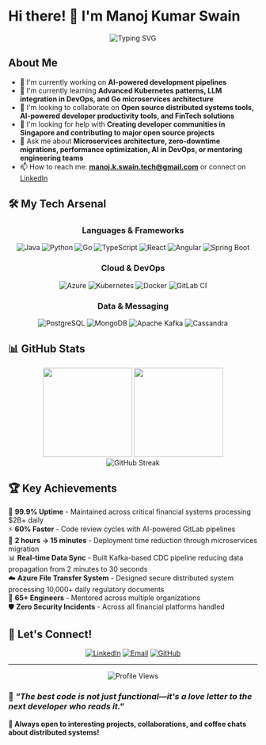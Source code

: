 # Hi there! 👋 I'm Manoj Kumar Swain

<div align="center">
  <img src="https://readme-typing-svg.herokuapp.com?font=Fira+Code&pause=1000&color=2E97F7&center=true&vCenter=true&width=435&lines=Senior+Software+Engineer;10%2B+Years+in+FinTech;Distributed+Systems+Architect;AI-Enthusiast;Microservices+%26+Cloud+Native" alt="Typing SVG" />
</div>

## About Me

- 🔭 I'm currently working on **AI-powered development pipelines**
- 🌱 I'm currently learning **Advanced Kubernetes patterns, LLM integration in DevOps, and Go microservices architecture**
- 👯 I'm looking to collaborate on **Open source distributed systems tools, AI-powered developer productivity tools, and FinTech solutions**
- 🤔 I'm looking for help with **Creating developer communities in Singapore and contributing to major open source projects**
- 💬 Ask me about **Microservices architecture, zero-downtime migrations, performance optimization, AI in DevOps, or mentoring engineering teams**
- 📫 How to reach me: **manoj.k.swain.tech@gmail.com** or connect on [LinkedIn](https://linkedin.com/in/manoj-kumar-swain)

## 🛠️ My Tech Arsenal

<div align="center">

### Languages & Frameworks
![Java](https://img.shields.io/badge/Java-ED8B00?style=for-the-badge&logo=openjdk&logoColor=white)
![Python](https://img.shields.io/badge/Python-3776AB?style=for-the-badge&logo=python&logoColor=white)
![Go](https://img.shields.io/badge/Go-00ADD8?style=for-the-badge&logo=go&logoColor=white)
![TypeScript](https://img.shields.io/badge/TypeScript-007ACC?style=for-the-badge&logo=typescript&logoColor=white)
![React](https://img.shields.io/badge/React-20232A?style=for-the-badge&logo=react&logoColor=61DAFB)
![Angular](https://img.shields.io/badge/Angular-DD0031?style=for-the-badge&logo=angular&logoColor=white)
![Spring Boot](https://img.shields.io/badge/Spring_Boot-6DB33F?style=for-the-badge&logo=spring-boot&logoColor=white)

### Cloud & DevOps
![Azure](https://img.shields.io/badge/Azure-0078D4?style=for-the-badge&logo=microsoft-azure&logoColor=white)
![Kubernetes](https://img.shields.io/badge/Kubernetes-326CE5?style=for-the-badge&logo=kubernetes&logoColor=white)
![Docker](https://img.shields.io/badge/Docker-2496ED?style=for-the-badge&logo=docker&logoColor=white)
![GitLab CI](https://img.shields.io/badge/GitLab_CI-FC6D26?style=for-the-badge&logo=gitlab&logoColor=white)

### Data & Messaging
![PostgreSQL](https://img.shields.io/badge/PostgreSQL-316192?style=for-the-badge&logo=postgresql&logoColor=white)
![MongoDB](https://img.shields.io/badge/MongoDB-4EA94B?style=for-the-badge&logo=mongodb&logoColor=white)
![Apache Kafka](https://img.shields.io/badge/Apache_Kafka-231F20?style=for-the-badge&logo=apache-kafka&logoColor=white)
![Cassandra](https://img.shields.io/badge/Cassandra-1287B1?style=for-the-badge&logo=apache-cassandra&logoColor=white)

</div>

## 📊 GitHub Stats

<div align="center">
  <img height="180em" src="https://github-readme-stats.vercel.app/api?username=manoj-swain1&show_icons=true&theme=tokyonight&include_all_commits=true&count_private=true"/>
  <img height="180em" src="https://github-readme-stats.vercel.app/api/top-langs/?username=manoj-swain1&layout=compact&langs_count=7&theme=tokyonight"/>
</div>

<div align="center">
  <img src="https://github-readme-streak-stats.herokuapp.com/?user=manoj-swain1&theme=tokyonight" alt="GitHub Streak" />
</div>

## 🏆 Key Achievements

🎯 **99.9% Uptime** - Maintained across critical financial systems processing $2B+ daily  
⚡ **60% Faster** - Code review cycles with AI-powered GitLab pipelines  
🚀 **2 hours → 15 minutes** - Deployment time reduction through microservices migration  
📊 **Real-time Data Sync** - Built Kafka-based CDC pipeline reducing data propagation from 2 minutes to 30 seconds  
☁️ **Azure File Transfer System** - Designed secure distributed system processing 10,000+ daily regulatory documents  
👥 **65+ Engineers** - Mentored across multiple organizations  
🛡️ **Zero Security Incidents** - Across all financial platforms handled  


## 🤝 Let's Connect!

<div align="center">

[![LinkedIn](https://img.shields.io/badge/LinkedIn-0077B5?style=for-the-badge&logo=linkedin&logoColor=white)](https://linkedin.com/in/manoj-kumar-swain)
[![Email](https://img.shields.io/badge/Email-D14836?style=for-the-badge&logo=gmail&logoColor=white)](mailto:manoj.k.swain.tech@gmail.com)
[![GitHub](https://img.shields.io/badge/GitHub-100000?style=for-the-badge&logo=github&logoColor=white)](https://github.com/manoj-swain1)

</div>

---

<div align="center">
  <img src="https://komarev.com/ghpvc/?username=manoj-swain1&color=blueviolet&style=flat-square&label=Profile+Views" alt="Profile Views" />
</div>

### 💭 *"The best code is not just functional—it's a love letter to the next developer who reads it."*

**🚀 Always open to interesting projects, collaborations, and coffee chats about distributed systems!**

